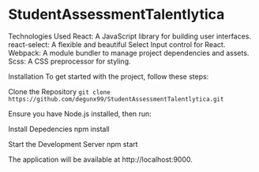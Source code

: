 # StudentAssessmentTalentlytica

Technologies Used
React: A JavaScript library for building user interfaces.
react-select: A flexible and beautiful Select Input control for React.
Webpack: A module bundler to manage project dependencies and assets.
Scss: A CSS preprocessor for styling.

Installation
To get started with the project, follow these steps:

Clone the Repository
`git clone https://github.com/degunx99/StudentAssessmentTalentlytica.git`

Ensure you have Node.js installed, then run:

Install Depedencies
npm install

Start the Development Server
npm start

The application will be available at http://localhost:9000.
